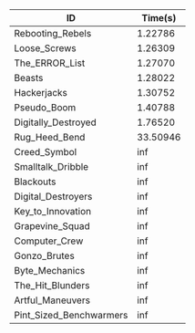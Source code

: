 |ID|Time(s)|
|-|-|
|Rebooting_Rebels|1.22786|
|Loose_Screws|1.26309|
|The_ERROR_List|1.27070|
|Beasts|1.28022|
|Hackerjacks|1.30752|
|Pseudo_Boom|1.40788|
|Digitally_Destroyed|1.76520|
|Rug_Heed_Bend|33.50946|
|Creed_Symbol|inf|
|Smalltalk_Dribble|inf|
|Blackouts|inf|
|Digital_Destroyers|inf|
|Key_to_Innovation|inf|
|Grapevine_Squad|inf|
|Computer_Crew|inf|
|Gonzo_Brutes|inf|
|Byte_Mechanics|inf|
|The_Hit_Blunders|inf|
|Artful_Maneuvers|inf|
|Pint_Sized_Benchwarmers|inf|
